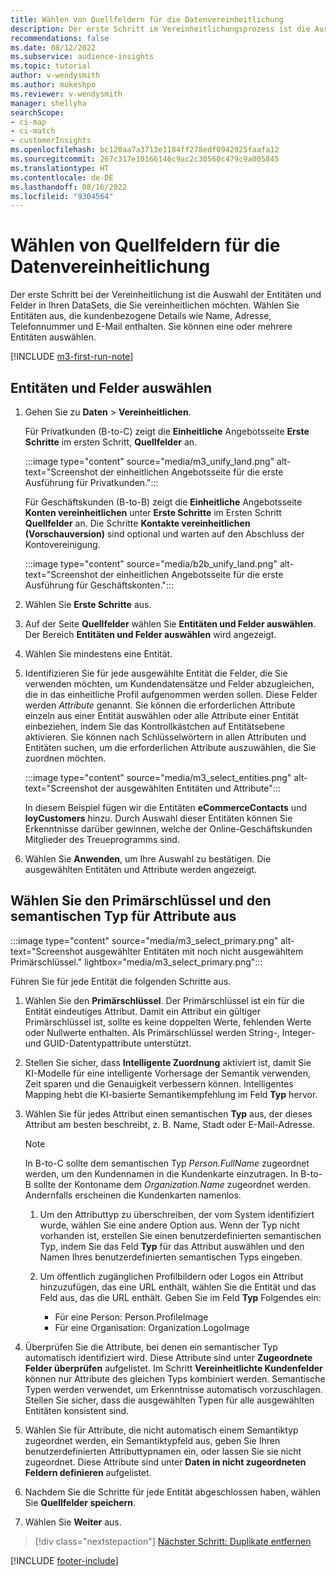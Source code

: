 ```yaml
---
title: Wählen von Quellfeldern für die Datenvereinheitlichung
description: Der erste Schritt im Vereinheitlichungsprozess ist die Auswahl von Entitäten, Attributen, Primärschlüsseln und semantischen Typen, um Daten dem Unified customer profile zuzuordnen.
recommendations: false
ms.date: 08/12/2022
ms.subservice: audience-insights
ms.topic: tutorial
author: v-wendysmith
ms.author: mukeshpo
ms.reviewer: v-wendysmith
manager: shellyha
searchScope:
- ci-map
- ci-match
- customerInsights
ms.openlocfilehash: bc120aa7a3713e1184ff278edf0942925faafa12
ms.sourcegitcommit: 267c317e10166146c9ac2c30560c479c9a005845
ms.translationtype: HT
ms.contentlocale: de-DE
ms.lasthandoff: 08/16/2022
ms.locfileid: "9304564"
---
```

# <a name="select-source-fields-for-data-unification"></a>Wählen von Quellfeldern für die Datenvereinheitlichung

Der erste Schritt bei der Vereinheitlichung ist die Auswahl der Entitäten und Felder in Ihren DataSets, die Sie vereinheitlichen möchten. Wählen Sie Entitäten aus, die kundenbezogene Details wie Name, Adresse, Telefonnummer und E-Mail enthalten. Sie können eine oder mehrere Entitäten auswählen.

[!INCLUDE [m3-first-run-note](includes/m3-first-run-note.md)]

## <a name="select-entities-and-fields"></a>Entitäten und Felder auswählen

1. Gehen Sie zu **Daten** > **Vereinheitlichen**.

   Für Privatkunden (B-to-C) zeigt die **Einheitliche** Angebotsseite **Erste Schritte** im ersten Schritt, **Quellfelder** an.

   :::image type="content" source="media/m3_unify_land.png" alt-text="Screenshot der einheitlichen Angebotsseite für die erste Ausführung für Privatkunden.":::

   Für Geschäftskunden (B-to-B) zeigt die **Einheitliche** Angebotsseite **Konten vereinheitlichen** unter **Erste Schritte** im Ersten Schritt **Quellfelder** an. Die Schritte **Kontakte vereinheitlichen (Vorschauversion)** sind optional und warten auf den Abschluss der Kontovereinigung.

   :::image type="content" source="media/b2b_unify_land.png" alt-text="Screenshot der einheitlichen Angebotsseite für die erste Ausführung für Geschäftskonten.":::

1. Wählen Sie **Erste Schritte** aus.

1. Auf der Seite **Quellfelder** wählen Sie **Entitäten und Felder auswählen**. Der Bereich **Entitäten und Felder auswählen** wird angezeigt.

1. Wählen Sie mindestens eine Entität.

1. Identifizieren Sie für jede ausgewählte Entität die Felder, die Sie verwenden möchten, um Kundendatensätze und Felder abzugleichen, die in das einheitliche Profil aufgenommen werden sollen. Diese Felder werden *Attribute* genannt. Sie können die erforderlichen Attribute einzeln aus einer Entität auswählen oder alle Attribute einer Entität einbeziehen, indem Sie das Kontrollkästchen auf Entitätsebene aktivieren. Sie können nach Schlüsselwörtern in allen Attributen und Entitäten suchen, um die erforderlichen Attribute auszuwählen, die Sie zuordnen möchten.

   :::image type="content" source="media/m3_select_entities.png" alt-text="Screenshot der ausgewählten Entitäten und Attribute":::

   In diesem Beispiel fügen wir die Entitäten **eCommerceContacts** und **loyCustomers** hinzu. Durch Auswahl dieser Entitäten können Sie Erkenntnisse darüber gewinnen, welche der Online-Geschäftskunden Mitglieder des Treueprogramms sind.

1. Wählen Sie **Anwenden**, um Ihre Auswahl zu bestätigen. Die ausgewählten Entitäten und Attribute werden angezeigt.

## <a name="select-primary-key-and-semantic-type-for-attributes"></a>Wählen Sie den Primärschlüssel und den semantischen Typ für Attribute aus

   :::image type="content" source="media/m3_select_primary.png" alt-text="Screenshot ausgewählter Entitäten mit noch nicht ausgewähltem Primärschlüssel." lightbox="media/m3_select_primary.png":::

Führen Sie für jede Entität die folgenden Schritte aus.

1. Wählen Sie den **Primärschlüssel**. Der Primärschlüssel ist ein für die Entität eindeutiges Attribut. Damit ein Attribut ein gültiger Primärschlüssel ist, sollte es keine doppelten Werte, fehlenden Werte oder Nullwerte enthalten. Als Primärschlüssel werden String-, Integer- und GUID-Datentypattribute unterstützt.

1. Stellen Sie sicher, dass **Intelligente Zuordnung** aktiviert ist, damit Sie KI-Modelle für eine intelligente Vorhersage der Semantik verwenden, Zeit sparen und die Genauigkeit verbessern können. Intelligentes Mapping hebt die KI-basierte Semantikempfehlung im Feld **Typ** hervor.

1. Wählen Sie für jedes Attribut einen semantischen **Typ** aus, der dieses Attribut am besten beschreibt, z. B. Name, Stadt oder E-Mail-Adresse.

   > [!NOTE]
   > In B-to-C sollte dem semantischen Typ *Person.FullName* zugeordnet werden, um den Kundennamen in die Kundenkarte einzutragen. In B-to-B sollte der Kontoname dem *Organization.Name* zugeordnet werden. Andernfalls erscheinen die Kundenkarten namenlos.

   1. Um den Attributtyp zu überschreiben, der vom System identifiziert wurde, wählen Sie eine andere Option aus. Wenn der Typ nicht vorhanden ist, erstellen Sie einen benutzerdefinierten semantischen Typ, indem Sie das Feld **Typ** für das Attribut auswählen und den Namen Ihres benutzerdefinierten semantischen Typs eingeben.

   1. Um öffentlich zugänglichen Profilbildern oder Logos ein Attribut hinzuzufügen, das eine URL enthält, wählen Sie die Entität und das Feld aus, das die URL enthält. Geben Sie im Feld **Typ** Folgendes ein:
      - Für eine Person: Person.ProfileImage
      - Für eine Organisation: Organization.LogoImage

1. Überprüfen Sie die Attribute, bei denen ein semantischer Typ automatisch identifiziert wird. Diese Attribute sind unter **Zugeordnete Felder überprüfen** aufgelistet. Im Schritt **Vereinheitlichte Kundenfelder** können nur Attribute des gleichen Typs kombiniert werden. Semantische Typen werden verwendet, um Erkenntnisse automatisch vorzuschlagen. Stellen Sie sicher, dass die ausgewählten Typen für alle ausgewählten Entitäten konsistent sind.

1. Wählen Sie für Attribute, die nicht automatisch einem Semantiktyp zugeordnet werden, ein Semantiktypfeld aus, geben Sie Ihren benutzerdefinierten Attributtypnamen ein, oder lassen Sie sie nicht zugeordnet. Diese Attribute sind unter **Daten in nicht zugeordneten Feldern definieren** aufgelistet.

1. Nachdem Sie die Schritte für jede Entität abgeschlossen haben, wählen Sie **Quellfelder speichern**.

1. Wählen Sie **Weiter** aus.

> [!div class="nextstepaction"]
> [Nächster Schritt: Duplikate entfernen](remove-duplicates.md)

[!INCLUDE [footer-include](includes/footer-banner.md)]
